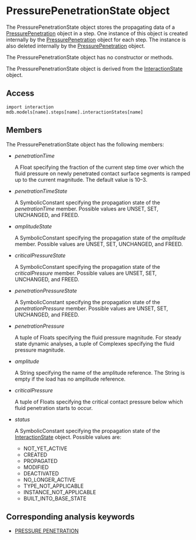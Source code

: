# PressurePenetrationState object

The PressurePenetrationState object stores the propagating data of a [PressurePenetration](https://help.3ds.com/2022/english/DSSIMULIA_Established/SIMACAEKERRefMap/simaker-c-pressurepenetrationpyc.htm?ContextScope=all) object in a step. One instance of this object is created internally by the [PressurePenetration](https://help.3ds.com/2022/english/DSSIMULIA_Established/SIMACAEKERRefMap/simaker-c-pressurepenetrationpyc.htm?ContextScope=all) object for each step. The instance is also deleted internally by the [PressurePenetration](https://help.3ds.com/2022/english/DSSIMULIA_Established/SIMACAEKERRefMap/simaker-c-pressurepenetrationpyc.htm?ContextScope=all) object.

The PressurePenetrationState object has no constructor or methods.

The PressurePenetrationState object is derived from the [InteractionState](https://help.3ds.com/2022/english/DSSIMULIA_Established/SIMACAEKERRefMap/simaker-c-interactionstatepyc.htm?ContextScope=all) object.

## Access

```
import interaction
mdb.models[name].steps[name].interactionStates[name]
```

## Members

The PressurePenetrationState object has the following members:

- *penetrationTime*

  A Float specifying the fraction of the current step time over which the fluid pressure on newly penetrated contact surface segments is ramped up to the current magnitude. The default value is 10–3.

- *penetrationTimeState*

  A SymbolicConstant specifying the propagation state of the *penetrationTime* member. Possible values are UNSET, SET, UNCHANGED, and FREED.

- *amplitudeState*

  A SymbolicConstant specifying the propagation state of the *amplitude* member. Possible values are UNSET, SET, UNCHANGED, and FREED.

- *criticalPressureState*

  A SymbolicConstant specifying the propagation state of the *criticalPressure* member. Possible values are UNSET, SET, UNCHANGED, and FREED.

- *penetrationPressureState*

  A SymbolicConstant specifying the propagation state of the *penetrationPressure* member. Possible values are UNSET, SET, UNCHANGED, and FREED.

- *penetrationPressure*

  A tuple of Floats specifying the fluid pressure magnitude. For steady state dynamic analyses, a tuple of Complexes specifying the fluid pressure magnitude.

- *amplitude*

  A String specifying the name of the amplitude reference. The String is empty if the load has no amplitude reference.

- *criticalPressure*

  A tuple of Floats specifying the critical contact pressure below which fluid penetration starts to occur.

- *status*

  A SymbolicConstant specifying the propagation state of the [InteractionState](https://help.3ds.com/2022/english/DSSIMULIA_Established/SIMACAEKERRefMap/simaker-c-interactionstatepyc.htm?ContextScope=all) object. Possible values are:

  - NOT_YET_ACTIVE
  - CREATED
  - PROPAGATED
  - MODIFIED
  - DEACTIVATED
  - NO_LONGER_ACTIVE
  - TYPE_NOT_APPLICABLE
  - INSTANCE_NOT_APPLICABLE
  - BUILT_INTO_BASE_STATE

## Corresponding analysis keywords

- [PRESSURE PENETRATION](https://help.3ds.com/2022/english/DSSIMULIA_Established/SIMACAEKEYRefMap/simakey-r-pressurepenetration.htm?ContextScope=all#simakey-r-pressurepenetration)